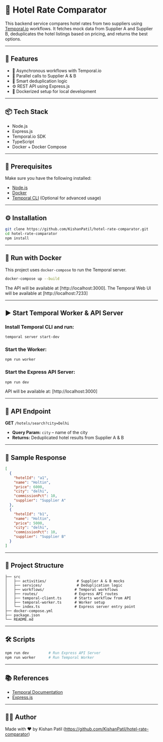 # 🏨 Hotel Rate Comparator

This backend service compares hotel rates from two suppliers using [Temporal.io](https://temporal.io/) workflows. It fetches mock data from Supplier A and Supplier B, deduplicates the hotel listings based on pricing, and returns the best options.

---

## 🚀 Features

- 🔁 Asynchronous workflows with Temporal.io
- 🤝 Parallel calls to Supplier A & B
- 🧠 Smart deduplication logic
- ⚙️ REST API using Express.js
- 🐳 Dockerized setup for local development

---

## 📦 Tech Stack

- Node.js
- Express.js
- Temporal.io SDK
- TypeScript
- Docker + Docker Compose

---

## 🧱 Prerequisites

Make sure you have the following installed:

- [Node.js](https://nodejs.org/)
- [Docker](https://www.docker.com/)
- [Temporal CLI](https://docs.temporal.io/tctl) (Optional for advanced usage)

---

## ⚙️ Installation

```bash
git clone https://github.com/KishanPatil/hotel-rate-comparator.git
cd hotel-rate-comparator
npm install
```

---

## 🐳 Run with Docker

This project uses `docker-compose` to run the Temporal server.

```bash
docker-compose up --build
```
The API will be available at [http://localhost:3000].
The Temporal Web UI will be available at [http://localhost:7233]

---

## ▶️ Start Temporal Worker & API Server

### Install Temporal CLI and run:
```bash
temporal server start-dev
```

### Start the Worker:

```bash
npm run worker
```

### Start the Express API Server:

```bash
npm run dev
```

API will be available at: [http://localhost:3000]

---

## 📡 API Endpoint

**GET** `/hotels/search?city=Delhi`

* **Query Param:** `city` – name of the city
* **Returns:** Deduplicated hotel results from Supplier A & B

---

## 🧪 Sample Response

```json
[
  {
    "hotelId": "a1",
    "name": "Holtin",
    "price": 6000,
    "city": "delhi",
    "commissionPct": 10,
    "supplier": "Supplier A"
  },
  {
    "hotelId": "b1",
    "name": "Holtin",
    "price": 5000,
    "city": "delhi",
    "commissionPct": 10,
    "supplier": "Supplier B"
  }
]
```

---

## 🧠 Project Structure

```
├── src
│   ├── activities/              # Supplier A & B mocks
│   ├── services/                # Deduplication logic
│   ├── workflows/              # Temporal workflows
│   ├── routes/                 # Express API routes
│   ├── temporal-client.ts      # Starts workflow from API
│   ├── temporal-worker.ts      # Worker setup
│   └── index.ts                # Express server entry point
├── docker-compose.yml
├── package.json
└── README.md
```

---

## 🛠️ Scripts

```bash
npm run dev         # Run Express API Server
npm run worker      # Run Temporal Worker
```

---

## 📚 References

* [Temporal Documentation](https://docs.temporal.io/)
* [Express.js](https://expressjs.com/)

---

## 🧑‍💻 Author

Made with ❤️ by Kishan Patil (https://github.com/KishanPatil/hotel-rate-comparator)



